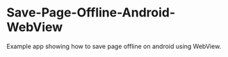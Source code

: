 # Save-Page-Offline-Android-WebView
Example app showing how to save page offline on android using WebView.
